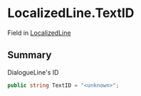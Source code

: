 # LocalizedLine.TextID

Field in [LocalizedLine](/docs/api/csharp/yarn.unity.localizedline.md)

## Summary


DialogueLine's ID


```csharp
public string TextID = "<unknown>";
```

